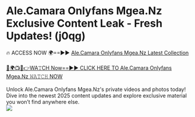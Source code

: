# Ale.Camara Onlyfans Mgea.Nz Exclusive Content Leak - Fresh Updates! (j0qg)

🔥 ACCESS NOW 🌍==►► <a href="https://tinyurl.com/kvy9nzfs" rel="nofollow">Ale.Camara Onlyfans Mgea.Nz Latest Collection</a>
<br><br>
[🔴🌍📺📱👉WA𝚃CH Now==►► CLICK HERE TO Ale.Camara Onlyfans Mgea.Nz 𝚆𝙰𝚃𝙲𝙷 NOW](https://tinyurl.com/kvy9nzfs)
<br><br>
Unlock Ale.Camara Onlyfans Mgea.Nz's private videos and photos today! Dive into the newest 2025 content updates and explore exclusive material you won’t find anywhere else.
<br>
<a href="https://tinyurl.com/kvy9nzfs" rel="nofollow" data-target="animated-image.originalLink"><img src="https://camo.githubusercontent.com/8a4f000d20f83aca3bf7ec5f350d767afa0574a8a352519fd8cfa583a6f93a33/68747470733a2f2f692e696d6775722e636f6d2f644a486b345a712e676966" data-canonical-src="https://i.imgur.com/dJHk4Zq.gif" style="max-width: 100%; display: inline-block;" data-target="animated-image.originalImage"></a>
<br>
